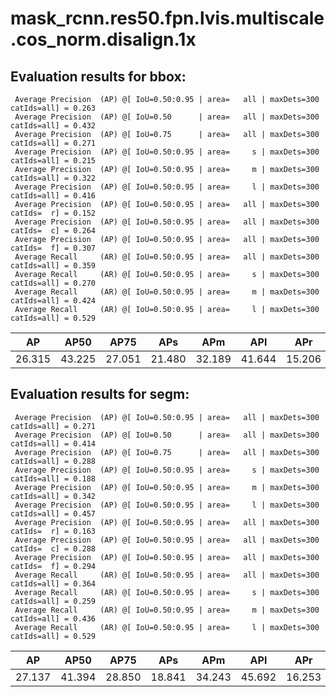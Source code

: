 # mask_rcnn.res50.fpn.lvis.multiscale.cos_norm.disalign.1x  

## Evaluation results for bbox:  

```  
 Average Precision  (AP) @[ IoU=0.50:0.95 | area=   all | maxDets=300 catIds=all] = 0.263
 Average Precision  (AP) @[ IoU=0.50      | area=   all | maxDets=300 catIds=all] = 0.432
 Average Precision  (AP) @[ IoU=0.75      | area=   all | maxDets=300 catIds=all] = 0.271
 Average Precision  (AP) @[ IoU=0.50:0.95 | area=     s | maxDets=300 catIds=all] = 0.215
 Average Precision  (AP) @[ IoU=0.50:0.95 | area=     m | maxDets=300 catIds=all] = 0.322
 Average Precision  (AP) @[ IoU=0.50:0.95 | area=     l | maxDets=300 catIds=all] = 0.416
 Average Precision  (AP) @[ IoU=0.50:0.95 | area=   all | maxDets=300 catIds=  r] = 0.152
 Average Precision  (AP) @[ IoU=0.50:0.95 | area=   all | maxDets=300 catIds=  c] = 0.264
 Average Precision  (AP) @[ IoU=0.50:0.95 | area=   all | maxDets=300 catIds=  f] = 0.307
 Average Recall     (AR) @[ IoU=0.50:0.95 | area=   all | maxDets=300 catIds=all] = 0.359
 Average Recall     (AR) @[ IoU=0.50:0.95 | area=     s | maxDets=300 catIds=all] = 0.270
 Average Recall     (AR) @[ IoU=0.50:0.95 | area=     m | maxDets=300 catIds=all] = 0.424
 Average Recall     (AR) @[ IoU=0.50:0.95 | area=     l | maxDets=300 catIds=all] = 0.529
```  
|   AP   |  AP50  |  AP75  |  APs   |  APm   |  APl   |  APr   |  APc   |  APf   |  
|:------:|:------:|:------:|:------:|:------:|:------:|:------:|:------:|:------:|  
| 26.315 | 43.225 | 27.051 | 21.480 | 32.189 | 41.644 | 15.206 | 26.363 | 30.692 |


## Evaluation results for segm:  

```  
 Average Precision  (AP) @[ IoU=0.50:0.95 | area=   all | maxDets=300 catIds=all] = 0.271
 Average Precision  (AP) @[ IoU=0.50      | area=   all | maxDets=300 catIds=all] = 0.414
 Average Precision  (AP) @[ IoU=0.75      | area=   all | maxDets=300 catIds=all] = 0.288
 Average Precision  (AP) @[ IoU=0.50:0.95 | area=     s | maxDets=300 catIds=all] = 0.188
 Average Precision  (AP) @[ IoU=0.50:0.95 | area=     m | maxDets=300 catIds=all] = 0.342
 Average Precision  (AP) @[ IoU=0.50:0.95 | area=     l | maxDets=300 catIds=all] = 0.457
 Average Precision  (AP) @[ IoU=0.50:0.95 | area=   all | maxDets=300 catIds=  r] = 0.163
 Average Precision  (AP) @[ IoU=0.50:0.95 | area=   all | maxDets=300 catIds=  c] = 0.288
 Average Precision  (AP) @[ IoU=0.50:0.95 | area=   all | maxDets=300 catIds=  f] = 0.294
 Average Recall     (AR) @[ IoU=0.50:0.95 | area=   all | maxDets=300 catIds=all] = 0.364
 Average Recall     (AR) @[ IoU=0.50:0.95 | area=     s | maxDets=300 catIds=all] = 0.259
 Average Recall     (AR) @[ IoU=0.50:0.95 | area=     m | maxDets=300 catIds=all] = 0.436
 Average Recall     (AR) @[ IoU=0.50:0.95 | area=     l | maxDets=300 catIds=all] = 0.529
```  
|   AP   |  AP50  |  AP75  |  APs   |  APm   |  APl   |  APr   |  APc   |  APf   |  
|:------:|:------:|:------:|:------:|:------:|:------:|:------:|:------:|:------:|  
| 27.137 | 41.394 | 28.850 | 18.841 | 34.243 | 45.692 | 16.253 | 28.765 | 29.445 |
